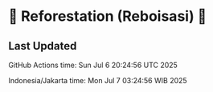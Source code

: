 
# 🌳 Reforestation (Reboisasi) 🌲

## Last Updated

GitHub Actions time: Sun Jul  6 20:24:56 UTC 2025

Indonesia/Jakarta time: Mon Jul  7 03:24:56 WIB 2025
